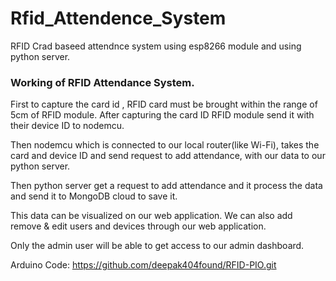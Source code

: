 # Rfid_Attendence_System
RFID Crad baseed attendnce system using esp8266 module and using python server.

### Working of RFID Attendance System.

First to capture the card id , RFID card must be brought within the range of 5cm of RFID module. After capturing the card ID RFID module send it with their device ID to nodemcu.

Then nodemcu which is connected to our local router(like Wi-Fi), takes the card and device ID and send request to add attendance, with our data to our python server.

Then python server get a request to add attendance and it process the data and send it to MongoDB cloud to save it.

This data can be visualized on our web application. We can also add remove & edit users and devices through our web application.

Only the admin user will be able to get access to our admin dashboard.

Arduino Code: https://github.com/deepak404found/RFID-PIO.git

